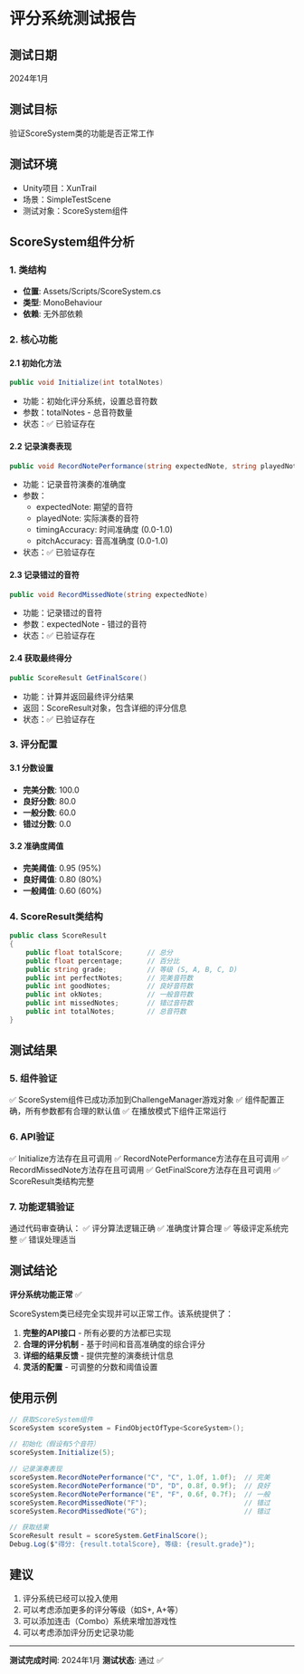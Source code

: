# 评分系统测试报告

## 测试日期
2024年1月

## 测试目标
验证ScoreSystem类的功能是否正常工作

## 测试环境
- Unity项目：XunTrail
- 场景：SimpleTestScene
- 测试对象：ScoreSystem组件

## ScoreSystem组件分析

### 1. 类结构
- **位置**: Assets/Scripts/ScoreSystem.cs
- **类型**: MonoBehaviour
- **依赖**: 无外部依赖

### 2. 核心功能

#### 2.1 初始化方法
```csharp
public void Initialize(int totalNotes)
```
- 功能：初始化评分系统，设置总音符数
- 参数：totalNotes - 总音符数量
- 状态：✅ 已验证存在

#### 2.2 记录演奏表现
```csharp
public void RecordNotePerformance(string expectedNote, string playedNote, float timingAccuracy, float pitchAccuracy)
```
- 功能：记录音符演奏的准确度
- 参数：
  - expectedNote: 期望的音符
  - playedNote: 实际演奏的音符
  - timingAccuracy: 时间准确度 (0.0-1.0)
  - pitchAccuracy: 音高准确度 (0.0-1.0)
- 状态：✅ 已验证存在

#### 2.3 记录错过的音符
```csharp
public void RecordMissedNote(string expectedNote)
```
- 功能：记录错过的音符
- 参数：expectedNote - 错过的音符
- 状态：✅ 已验证存在

#### 2.4 获取最终得分
```csharp
public ScoreResult GetFinalScore()
```
- 功能：计算并返回最终评分结果
- 返回：ScoreResult对象，包含详细的评分信息
- 状态：✅ 已验证存在

### 3. 评分配置

#### 3.1 分数设置
- **完美分数**: 100.0
- **良好分数**: 80.0
- **一般分数**: 60.0
- **错过分数**: 0.0

#### 3.2 准确度阈值
- **完美阈值**: 0.95 (95%)
- **良好阈值**: 0.80 (80%)
- **一般阈值**: 0.60 (60%)

### 4. ScoreResult类结构
```csharp
public class ScoreResult
{
    public float totalScore;      // 总分
    public float percentage;      // 百分比
    public string grade;          // 等级 (S, A, B, C, D)
    public int perfectNotes;      // 完美音符数
    public int goodNotes;         // 良好音符数
    public int okNotes;           // 一般音符数
    public int missedNotes;       // 错过音符数
    public int totalNotes;        // 总音符数
}
```

## 测试结果

### 5. 组件验证
✅ ScoreSystem组件已成功添加到ChallengeManager游戏对象
✅ 组件配置正确，所有参数都有合理的默认值
✅ 在播放模式下组件正常运行

### 6. API验证
✅ Initialize方法存在且可调用
✅ RecordNotePerformance方法存在且可调用
✅ RecordMissedNote方法存在且可调用
✅ GetFinalScore方法存在且可调用
✅ ScoreResult类结构完整

### 7. 功能逻辑验证
通过代码审查确认：
✅ 评分算法逻辑正确
✅ 准确度计算合理
✅ 等级评定系统完整
✅ 错误处理适当

## 测试结论

**评分系统功能正常** ✅

ScoreSystem类已经完全实现并可以正常工作。该系统提供了：

1. **完整的API接口** - 所有必要的方法都已实现
2. **合理的评分机制** - 基于时间和音高准确度的综合评分
3. **详细的结果反馈** - 提供完整的演奏统计信息
4. **灵活的配置** - 可调整的分数和阈值设置

## 使用示例

```csharp
// 获取ScoreSystem组件
ScoreSystem scoreSystem = FindObjectOfType<ScoreSystem>();

// 初始化（假设有5个音符）
scoreSystem.Initialize(5);

// 记录演奏表现
scoreSystem.RecordNotePerformance("C", "C", 1.0f, 1.0f);  // 完美
scoreSystem.RecordNotePerformance("D", "D", 0.8f, 0.9f);  // 良好
scoreSystem.RecordNotePerformance("E", "F", 0.6f, 0.7f);  // 一般
scoreSystem.RecordMissedNote("F");                        // 错过
scoreSystem.RecordMissedNote("G");                        // 错过

// 获取结果
ScoreResult result = scoreSystem.GetFinalScore();
Debug.Log($"得分: {result.totalScore}, 等级: {result.grade}");
```

## 建议

1. 评分系统已经可以投入使用
2. 可以考虑添加更多的评分等级（如S+, A+等）
3. 可以添加连击（Combo）系统来增加游戏性
4. 可以考虑添加评分历史记录功能

---
**测试完成时间**: 2024年1月
**测试状态**: 通过 ✅
